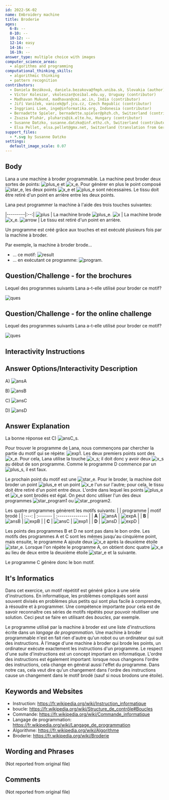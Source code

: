 ```yaml
---
id: 2022-SK-02
name: Embroidery machine
title: Broderie
ages:
  6-8: --
  8-10: --
  10-12: --
  12-14: easy
  14-16: --
  16-19: --
answer_type: multiple choice with images
computer_science_areas:
  - algorithms and programming
computational_thinking_skills:
  - algorithmic thinking
  - pattern recognition
contributors:
  - Daniela Bezáková, daniela.bezakova@fmph.uniba.sk, Slovakia (author)
  - Víctor Koleszar, vkoleszar@ceibal.edu.uy, Uruguay (contributor)
  - Madhavan Mukund, madhavan@cmi.ac.in, India (contributor)
  - Jiří Vaníček, vanicek@pf.jcu.cz, Czech Republic (contributor)
  - Inggriani Liem, inge@informatika.org, Indonesia (contributor)
  - Bernadette Spieler, bernadette.spieler@phzh.ch, Switzerland (contributor, translation from English into German)
  - Zsuzsa Pluhár, pluharzs@ik.elte.hu, Hungary (contributor)
  - Susanne Datzko, susanne.datzko@inf.ethz.ch, Switzerland (contributor, graphics)
  - Elsa Pellet, elsa.pellet@gmx.net, Switzerland (translation from German into French)
support_files:
  - *.svg by Susanne Datzko
settings:
  default_image_scale: 0.07
---
```


[arrow]: graphics/2022-SK-02-arrow.svg "Flèche"
[plus_e]: graphics/2022-SK-02-plus_embroidered.svg "Plus brodé"
[plus]: graphics/2022-SK-02-plus.svg "Plus"
[star_e]: graphics/2022-SK-02-star_embroidered.svg "Etoile"
[x_e]: graphics/2022-SK-02-x_embroidered.svg "x brodé"
[x]: graphics/2022-SK-02-x.svg "x"
[exp1]: graphics/2022-SK-02-explanation1.svg "Motif répété"
[expA]: graphics/2022-SK-02-explanationA.svg "Motif du programme A"
[expB]: graphics/2022-SK-02-explanationB.svg "Motif du programme B"
[expD]: graphics/2022-SK-02-explanationD.svg "Motif du programme D"
[ansA]: graphics/2022-SK-02-answerA.svg "Réponse A (inline(-1.3ex))"
[ansB]: graphics/2022-SK-02-answerB.svg "Réponse B (inline(-1.3ex))"
[ansC]: graphics/2022-SK-02-answerC.svg "Réponse C (inline(-1.3ex))"
[ansD]: graphics/2022-SK-02-answerD.svg "Réponse D (inline(-1.3ex))"
[ques]: graphics/2022-SK-02-question.svg "Question"
[result]: graphics/2022-SK-02-taskbody.svg "Exemple: motif"
[program]: graphics/2022-SK-02-taskbody_programm.svg "Exemple: programme"
[star_program1]: graphics/2022-SK-02-explanation_starversion1.svg "Programme étoile 1 (50px)"
[star_program2]: graphics/2022-SK-02-explanation_starversion2.svg "Programme étoile 2 (50px)"

## Body

Lana a une machine à broder programmable. La machine peut broder deux sortes de points: ![plus_e] et ![x_e]. Pour générer en plus le point composé ![star_e], les deux points ![x_e] et ![plus_e] sont nécessaires. Le tissu doit être retiré d'un point en arrière entre les deux points.

Lana peut programmer la machine à l'aide des trois touches suivantes:


|---------|:--:|
![plus]  | La machine brode ![plus_e].
![x]     | La machine brode ![x_e]. 
![arrow] | Le tissu est retiré d'un point en arrière.

Un programme est créé grâce aux touches et est exécuté plusieurs fois par la machine à broder.

Par exemple, la machine à broder brode...

- ... ce motif: ![result]
- ... en exécutant ce programme: ![program].

## Question/Challenge - for the brochures

Lequel des programmes suivants Lana a-t-elle utilisé pour broder ce motif?

![ques]


## Question/Challenge - for the online challenge

Lequel des programmes suivants Lana a-t-elle utilisé pour broder ce motif?

![ques]


## Interactivity Instructions

<!-- empty -->

## Answer Options/Interactivity Description

A) ![ansA]

B) ![ansB]

C) ![ansC]

D) ![ansD]


## Answer Explanation

La bonne réponse est C) ![ansC_s].

Pour trouver le programme de Lana, nous commençons par chercher la partie du motif qui se répète: ![exp1]. Les deux premiers points sont des ![x_e]. Pour cela, Lana utilise la touche ![x_s]; il doit donc y avoir deux ![x_s] au début de son programme. Comme le programme D commence par un ![plus_s], il est faux.

Le prochain point du motif est une ![star_e]. Pour le broder, la machine doit broder un point ![plus_e] et un point ![x_e] l'un sur l'autre; pour cela, le tissu doit être retiré d'un point entre deux. L'ordre dans lequel les points ![plus_e] et ![x_e] sont brodés est égal. On peut donc utiliser l'un des deux programmes ![star_program1] ou ![star_program2].

Les quatre programmes génèrent les motifs suivants:
|       | programme | motif brodé |
| :---: | :------- | :--------------- |
| **A** | ![ansA]  | ![expA]          |
| **B** | ![ansB]  | ![expB]          |
| **C** | ![ansC] | ![exp1]          |
| **D** | ![ansD]  | ![expD]          |

Les points des programmes B et D ne sont pas dans le bon ordre. Les motifs des programmes A et C sont les mêmes jusqu'au cinquième point, mais ensuite, le programme A ajoute deux ![x_e] après la deuxième étoile ![star_e]. Lorsque l'on répète le programme A, on obtient donc quatre ![x_e] au lieu de deux entre la deuxième étoile ![star_e] et la suivante.

Le programme C génère donc le bon motif.

[x_s]: graphics/2022-SK-02-x.svg "petit x (15px)"
[plus_s]: graphics/2022-SK-02-plus.svg "petit plus (15px)"
[arrow_S]: graphics/2022-SK-02-arrow.svg "petite flèche (15px)"
[ansC_s]: graphics/2022-SK-02-answerC.svg "Solution (165px)"

## It's Informatics

Dans cet exercice, un motif répétitif est généré grâce à une série d'instructions. En informatique, les problèmes compliqués sont aussi souvent divisés en problèmes plus petits qui sont plus facile à comprendre, à résoudre et à programmer. Une compétence importante pour cela est de savoir reconnaître ces séries de motifs répétés pour pouvoir réutiliser une solution. Ceci peut se faire en utilisant des _boucles_, par exemple.

Le programme utilisé par la machine à broder est une liste d'instructions écrite dans un _langage de programmation_. Une machine à broder programmable n'est en fait rien d'autre qu'un robot ou un ordinateur qui suit des instructions. À l'image d'une machine à broder qui brode les points, un ordinateur exécute exactement les instructions d'un programme. Le respect d'une suite d'instructions est un concept important en informatique. L'ordre des instructions est également important: lorsque nous changeons l'ordre des instructions, cela change en général aussi l'effet du programme. Dans notre cas, cela veut dire qu'un changement dans l'ordre des instructions cause un changement dans le motif brodé (sauf si nous brodons une étoile).


## Keywords and Websites

 - Instruction: https://fr.wikipedia.org/wiki/Instruction_informatique
 - boucle: https://fr.wikipedia.org/wiki/Structure_de_contrôle#Boucles
 - Commande: https://fr.wikipedia.org/wiki/Commande_informatique
 - Langage de programmation: https://fr.wikipedia.org/wiki/Langage_de_programmation
 - Algorithme: https://fr.wikipedia.org/wiki/Algorithme
 - Broderie: https://fr.wikipedia.org/wiki/Broderie


## Wording and Phrases

(Not reported from original file)


## Comments

(Not reported from original file)
